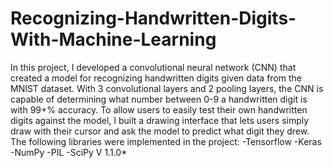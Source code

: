 # Recognizing-Handwritten-Digits-With-Machine-Learning
In this project, I developed a convolutional neural network (CNN) that created a model for recognizing handwritten digits given data from the MNIST dataset. With 3 convolutional layers and 2 pooling layers, the CNN is capable of determining what number between 0-9 a handwritten digit is with 99+% accuracy. To allow users to easily test their own handwritten digits against the model, I built a drawing interface that lets users simply draw with their cursor and ask the model to predict what digit they drew. The following libraries were implemented in the project: 
-Tensorflow
-Keras
-NumPy
-PIL
-SciPy V 1.1.0*
